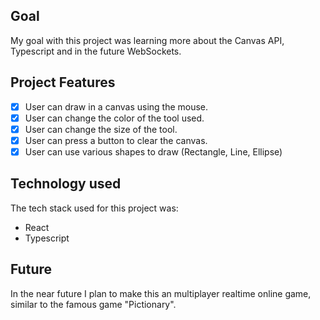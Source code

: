 ## Goal

My goal with this project was learning more about the Canvas API, Typescript and in the future WebSockets.

## Project Features

- [x] User can draw in a canvas using the mouse.
- [x] User can change the color of the tool used.
- [x] User can change the size of the tool.
- [x] User can press a button to clear the canvas.
- [x] User can use various shapes to draw (Rectangle, Line, Ellipse)

## Technology used

The tech stack used for this project was:

- React
- Typescript

## Future

In the near future I plan to make this an multiplayer realtime online game, similar to the famous game "Pictionary".
